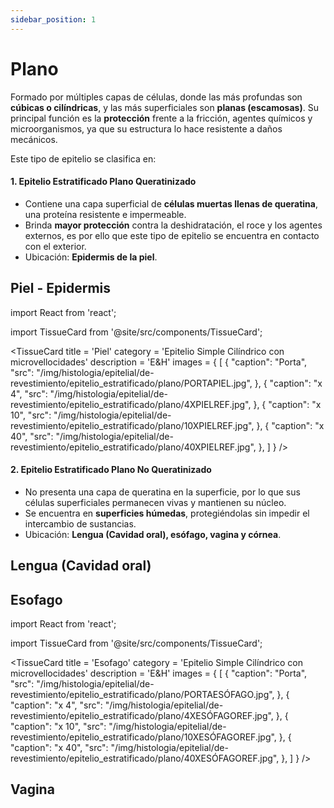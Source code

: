 ```yaml
---
sidebar_position: 1
---
```


# Plano

Formado por múltiples capas de células, donde las más profundas son **cúbicas o cilíndricas**, y las más superficiales son **planas (escamosas)**. Su principal función es la **protección** frente a la fricción, agentes químicos y microorganismos, ya que su estructura lo hace resistente a daños mecánicos.

Este tipo de epitelio se clasifica en:

#### **1. Epitelio Estratificado Plano Queratinizado**

-   Contiene una capa superficial de **células muertas llenas de queratina**, una proteína resistente e impermeable.
-   Brinda **mayor protección** contra la deshidratación, el roce y los agentes externos, es por ello que este tipo de epitelio se 
    encuentra en contacto con el exterior. 
-   Ubicación: **Epidermis de la piel**.

## Piel - Epidermis

import React from 'react';

import TissueCard from '@site/src/components/TissueCard';

<TissueCard
  title = 'Piel'
  category = 'Epitelio Simple Cilíndrico con microvellocidades'
  description = 'E&H'
  images = {
    [
      {
        "caption": "Porta",
        "src": "/img/histologia/epitelial/de-revestimiento/epitelio_estratificado/plano/PORTAPIEL.jpg",
      },
      {
        "caption": "x 4",
        "src": "/img/histologia/epitelial/de-revestimiento/epitelio_estratificado/plano/4XPIELREF.jpg",
      },
      {
        "caption": "x 10",
        "src": "/img/histologia/epitelial/de-revestimiento/epitelio_estratificado/plano/10XPIELREF.jpg",
      },
      {
        "caption": "x 40",
        "src": "/img/histologia/epitelial/de-revestimiento/epitelio_estratificado/plano/40XPIELREF.jpg",
      },
    ]
  }
/>

#### **2. Epitelio Estratificado Plano No Queratinizado**

-   No presenta una capa de queratina en la superficie, por lo que sus células superficiales permanecen vivas y mantienen su núcleo.
-   Se encuentra en **superficies húmedas**, protegiéndolas sin impedir el intercambio de sustancias.
-   Ubicación: **Lengua (Cavidad oral), esófago, vagina y córnea**.

## Lengua (Cavidad oral)

## Esofago

import React from 'react';

import TissueCard from '@site/src/components/TissueCard';

<TissueCard
  title = 'Esofago'
  category = 'Epitelio Simple Cilíndrico con microvellocidades'
  description = 'E&H'
  images = {
    [
      {
        "caption": "Porta",
        "src": "/img/histologia/epitelial/de-revestimiento/epitelio_estratificado/plano/PORTAESÓFAGO.jpg",
      },
      {
        "caption": "x 4",
        "src": "/img/histologia/epitelial/de-revestimiento/epitelio_estratificado/plano/4XESÓFAGOREF.jpg",
      },
      {
        "caption": "x 10",
        "src": "/img/histologia/epitelial/de-revestimiento/epitelio_estratificado/plano/10XESÓFAGOREF.jpg",
      },
      {
        "caption": "x 40",
        "src": "/img/histologia/epitelial/de-revestimiento/epitelio_estratificado/plano/40XESÓFAGOREF.jpg",
      },
    ]
  }
/>

## Vagina
